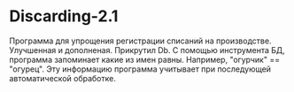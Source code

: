 # Discarding-2.1
Программа для упрощения регистрации списаний на производстве. Улучшенная и дополненая. Прикрутил Db. С помощью инструмента БД, программа запоминает какие из имен равны. Например, "огурчик" == "огурец". Эту информацию программа учитывает при последующей автоматической обработке.
